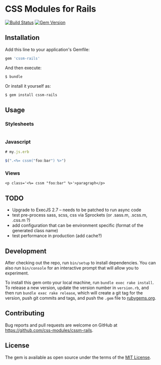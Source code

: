 # CSS Modules for Rails

[![Build Status](https://travis-ci.org/tomasc/cssm-rails.svg)](https://travis-ci.org/tomasc/cssm-rails) [![Gem Version](https://badge.fury.io/rb/cssm-rails.svg)](http://badge.fury.io/rb/cssm-rails)

## Installation

Add this line to your application's Gemfile:

```ruby
gem 'cssm-rails'
```

And then execute:

```sh
$ bundle
```

Or install it yourself as:

```sh
$ gem install cssm-rails
```

## Usage

### Stylesheets

```css
```

### Javascript

```jsx
# my.js.erb

$(".<%= cssm("foo:bar") %>")
```

### Views

```erb
<p class='<%= cssm "foo:bar" %>'>paragraph</p>
```

## TODO

* Upgrade to ExecJS 2.7 – needs to be patched to run async code
* test pre-process sass, scss, css via Sprockets (or .sass.m, .scss.m, .css.m ?)
* add configuration that can be environment specific (format of the generated class name)
* test performance in production (add cache?)

## Development

After checking out the repo, run `bin/setup` to install dependencies. You can also run `bin/console` for an interactive prompt that will allow you to experiment.

To install this gem onto your local machine, run `bundle exec rake install`. To release a new version, update the version number in `version.rb`, and then run `bundle exec rake release`, which will create a git tag for the version, push git commits and tags, and push the `.gem` file to [rubygems.org](https://rubygems.org).

## Contributing

Bug reports and pull requests are welcome on GitHub at https://github.com/css-modules/cssm-rails.

## License

The gem is available as open source under the terms of the [MIT License](http://opensource.org/licenses/MIT).
